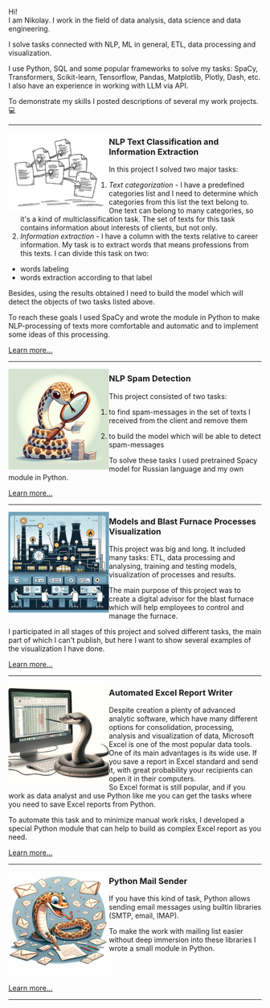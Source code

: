 Hi!  
I am Nikolay. I work in the field of data analysis, data science and data engineering.  

I solve tasks connected with NLP, ML in general, ETL, data processing and visualization.  

I use Python, SQL and some popular frameworks to solve my tasks: SpaCy, Transformers, Scikit-learn, Tensorflow, Pandas, Matplotlib, Plotly, Dash, etc.
I also have an experience in working with LLM via API.

 To demonstrate my skills I posted descriptions of several my work projects. :computer:

---
<p>
  <img align='left' src="./pictures/007-300x240.jpg" width=200>
</p>

### NLP Text Classification and Information Extraction


In this project I solved two major tasks:  
1. *Text categorization* - I have a predefined categories list and I need to determine which categories from this list the text belong to. One text can belong to many categories, so it's a kind of multiclassification task. The set of texts for this task contains information about interests of clients, but not only.  
2. *Information extraction* - I have a column with the texts relative to career information. My task is to extract words that means professions from this texts. I can divide this task on two:
  

* words labeling
* words extraction according to that label  
    
Besides, using the results obtained I need to build the model which will detect the objects of two tasks listed above.

To reach these goals I used SpaCy and wrote the module in Python to make NLP-processing of texts more comfortable and automatic and to implement some ideas of this processing.

[Learn more...](./1_career&interests_extraction%20(NLP,%20Python)/readme.md)

---



<img src="./pictures/photo_2024-08-08_15-40-28.jpg" width=200 align="left">

### NLP Spam Detection

This project consisted of two tasks:  

1) to find spam-messages in the set of texts I received from the client and remove them  

2) to build the model which will be able to detect spam-messages

To solve these tasks I used pretrained Spacy model for Russian language and my own module in Python.  

[Learn more...](./2_spam_detector%20(NLP,%20Python)/readme.md)

---

<img src="./pictures/photo_2024-08-08_15-35-24.jpg" width=200 align="left">

### Models and Blast Furnace Processes Visualization
This project was big and long. It included many tasks: ETL, data processing and analysing, training and testing models, visualization of processes and results.  

The main purpose of this project was to create a digital advisor for the blast furnace which will help employees to control and manage the furnace.  

I participated in all stages of this project and solved different tasks, the main part of which I can't publish, but here I want to show several examples of the visualization I have done.

[Learn more...](./3_blastfurnace_monitoring%20(dashboard&visualization,%20Python,%20SQL)/readme.md)

---
<img width="200" align='left' src="./pictures/photo_2024-08-05_10-26-15_2.jpg">

### Automated Excel Report Writer


Despite creation a plenty of advanced analytic software, which have many different options for consolidation, processing, analysis and visualization of data, Microsoft Excel is one of the most popular data tools.  
One of its main advantages is its wide use. If you save a report in Excel standard and send it, with great probability your recipients can open it in their computers.  
 So Excel format is still popular, and if you work as data analyst and use Python like me you can get the tasks where you need to save Excel reports from Python.  


To automate this task and to minimize manual work risks, I developed a special Python module that can help to build as complex Excel report as you need.

[Learn more...](./4_excel_report_writer%20(Python)/readme.md)

---

<img src="./pictures/photo_2024-08-06_10-01-01.jpg" width=200 align="left">

### Python Mail Sender


If you have this kind of task, Python allows sending email messages using builtin libraries (SMTP, email, IMAP).  

To make the work with mailing list easier without deep immersion into these libraries I wrote a small module in Python.  

<br></br>

[Learn more...](./5_mail_sender%20(Python)/readme.md)

---
